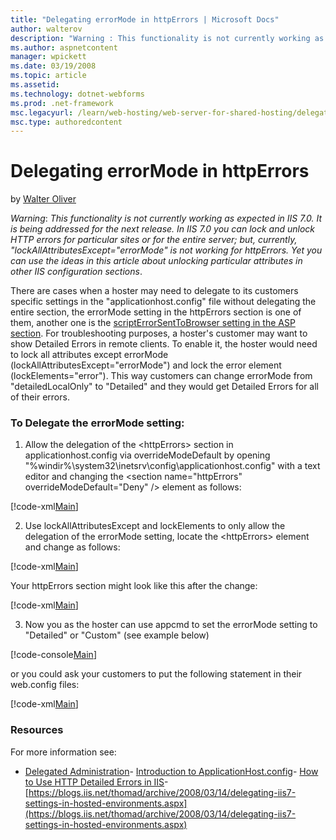 ```yaml
---
title: "Delegating errorMode in httpErrors | Microsoft Docs"
author: walterov
description: "Warning : This functionality is not currently working as expected in IIS 7.0. It is being addressed for the next release. In IIS 7.0 you can lock and unlock..."
ms.author: aspnetcontent
manager: wpickett
ms.date: 03/19/2008
ms.topic: article
ms.assetid: 
ms.technology: dotnet-webforms
ms.prod: .net-framework
msc.legacyurl: /learn/web-hosting/web-server-for-shared-hosting/delegating-errormode-in-httperrors
msc.type: authoredcontent
---
```

Delegating errorMode in httpErrors
====================
by [Walter Oliver](https://github.com/walterov)

*Warning*: *This functionality is not currently working as expected in IIS 7.0. It is being addressed for the next release. In IIS 7.0 you can lock and unlock HTTP errors for particular sites or for the entire server; but, currently, "lockAllAttributesExcept="errorMode" is not working for httpErrors. Yet you can use the ideas in this article about unlocking particular attributes in other IIS configuration sections*.

There are cases when a hoster may need to delegate to its customers specific settings in the "applicationhost.config" file without delegating the entire section, the errorMode setting in the httpErrors section is one of them, another one is the [scriptErrorSentToBrowser setting in the ASP section](asp.md). For troubleshooting purposes, a hoster's customer may want to show Detailed Errors in remote clients. To enable it, the hoster would need to lock all attributes except errorMode (lockAllAttributesExcept="errorMode") and lock the error element (lockElements="error"). This way customers can change errorMode from "detailedLocalOnly" to "Detailed" and they would get Detailed Errors for all of their errors.

### To Delegate the errorMode setting:

1. Allow the delegation of the &lt;httpErrors&gt; section in applicationhost.config via overrideModeDefault by opening "%windir%\system32\inetsrv\config\applicationhost.config" with a text editor and changing the &lt;section name="httpErrors" overrideModeDefault="Deny" /&gt; element as follows:

[!code-xml[Main](delegating-errormode-in-httperrors/samples/sample1.xml)]

2. Use lockAllAttributesExcept and lockElements to only allow the delegation of the errorMode setting, locate the &lt;httpErrors&gt; element and change as follows:

[!code-xml[Main](delegating-errormode-in-httperrors/samples/sample2.xml)]

Your httpErrors section might look like this after the change:

[!code-xml[Main](delegating-errormode-in-httperrors/samples/sample3.xml)]

3. Now you as the hoster can use appcmd to set the errorMode setting to "Detailed" or "Custom" (see example below)

[!code-console[Main](delegating-errormode-in-httperrors/samples/sample4.cmd)]

or you could ask your customers to put the following statement in their web.config files:

[!code-xml[Main](delegating-errormode-in-httperrors/samples/sample5.xml)]

### Resources

For more information see:

- [Delegated Administration](delegated-administration.md)- [Introduction to ApplicationHost.config](../../get-started/planning-your-iis-architecture/introduction-to-applicationhostconfig.md)- [How to Use HTTP Detailed Errors in IIS](../../troubleshoot/diagnosing-http-errors/how-to-use-http-detailed-errors-in-iis.md)- [https://blogs.iis.net/thomad/archive/2008/03/14/delegating-iis7-settings-in-hosted-environments.aspx](https://blogs.iis.net/thomad/archive/2008/03/14/delegating-iis7-settings-in-hosted-environments.aspx)